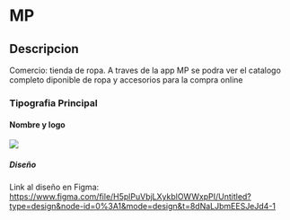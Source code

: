 # MP

## Descripcion 
Comercio: tienda de ropa. A traves de la app MP se podra ver el catalogo completo diponible de ropa y accesorios para la compra online

### Tipografia Principal

<link rel="preconnect" href="https://fonts.googleapis.com">
<link rel="preconnect" href="https://fonts.gstatic.com" crossorigin>
<link href="https://fonts.googleapis.com/css2?family=Montserrat:wght@400;700&family=Open+Sans:wght@300&family=Poppins:wght@200&display=swap" rel="stylesheet">

#### Nombre y logo 
<img src="mp.img">

##### Diseño 
Link al diseño en Figma: https://www.figma.com/file/H5plPuVbjLXykblOWWxpPI/Untitled?type=design&node-id=0%3A1&mode=design&t=8dNaLJbmEESJeJd4-1





